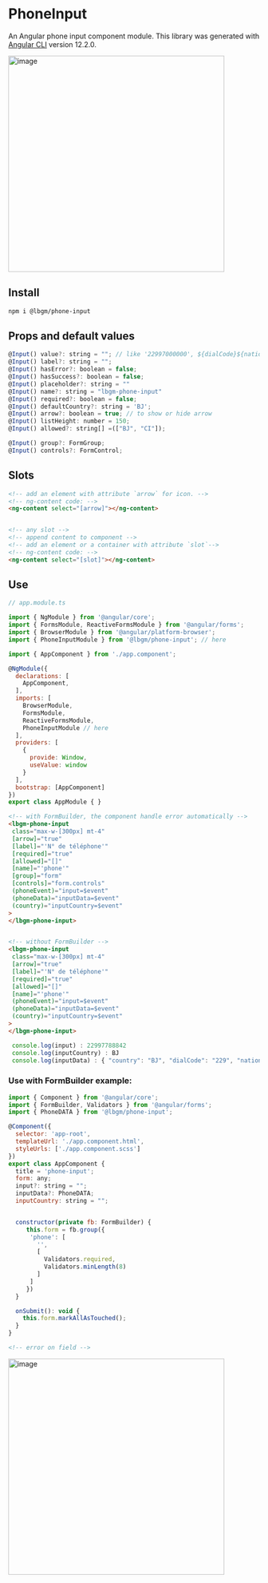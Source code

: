 # PhoneInput
An Angular phone input component module.
This library was generated with [Angular CLI](https://github.com/angular/angular-cli) version 12.2.0.

<img width="433" alt="image" src="https://user-images.githubusercontent.com/92580505/195067115-6f5bcaed-daef-4493-b95e-70a81639a9c1.png">

## Install
```sh
npm i @lbgm/phone-input
```
## Props and default values

```js
@Input() value?: string = ""; // like '22997000000', ${dialCode}${nationalNumber}
@Input() label?: string = "";
@Input() hasError?: boolean = false;
@Input() hasSuccess?: boolean = false;
@Input() placeholder?: string = ""
@Input() name?: string = "lbgm-phone-input"
@Input() required?: boolean = false;
@Input() defaultCountry?: string = 'BJ';
@Input() arrow?: boolean = true; // to show or hide arrow 
@Input() listHeight: number = 150;
@Input() allowed?: string[] =(["BJ", "CI"]);

@Input() group?: FormGroup;
@Input() controls?: FormControl;
```

## Slots

```html
<!-- add an element with attribute `arrow` for icon. -->
<!-- ng-content code: -->
<ng-content select="[arrow]"></ng-content>


<!-- any slot -->
<!-- append content to component -->
<!-- add an element or a container with attribute `slot`-->
<!-- ng-content code: -->
<ng-content select="[slot]"></ng-content>
```


## Use
```js
// app.module.ts

import { NgModule } from '@angular/core';
import { FormsModule, ReactiveFormsModule } from '@angular/forms';
import { BrowserModule } from '@angular/platform-browser';
import { PhoneInputModule } from '@lbgm/phone-input'; // here

import { AppComponent } from './app.component';

@NgModule({
  declarations: [
    AppComponent,
  ],
  imports: [
    BrowserModule,
    FormsModule,
    ReactiveFormsModule,
    PhoneInputModule // here
  ],
  providers: [
    {
      provide: Window,
      useValue: window
    }
  ],
  bootstrap: [AppComponent]
})
export class AppModule { }
```

```html
<!-- with FormBuilder, the component handle error automatically -->
<lbgm-phone-input
 class="max-w-[300px] mt-4"
 [arrow]="true"
 [label]="'N° de téléphone'"
 [required]="true"
 [allowed]="[]"
 [name]="'phone'"
 [group]="form"
 [controls]="form.controls"
 (phoneEvent)="input=$event"
 (phoneData)="inputData=$event"
 (country)="inputCountry=$event"
>
</lbgm-phone-input>


<!-- without FormBuilder -->
<lbgm-phone-input
 class="max-w-[300px] mt-4"
 [arrow]="true"
 [label]="'N° de téléphone'"
 [required]="true"
 [allowed]="[]"
 [name]="'phone'"
 (phoneEvent)="input=$event"
 (phoneData)="inputData=$event"
 (country)="inputCountry=$event"
>
</lbgm-phone-input>
```

```js
 console.log(input) : 22997788842
 console.log(inputCountry) : BJ
 console.log(inputData) : { "country": "BJ", "dialCode": "229", "nationalNumber": "97788842", "number": "+22997788842", "isValid": true }
```

### Use with FormBuilder example:
```js
import { Component } from '@angular/core';
import { FormBuilder, Validators } from '@angular/forms';
import { PhoneDATA } from '@lbgm/phone-input';

@Component({
  selector: 'app-root',
  templateUrl: './app.component.html',
  styleUrls: ['./app.component.scss']
})
export class AppComponent {
  title = 'phone-input';
  form: any;
  input?: string = "";
  inputData?: PhoneDATA;
  inputCountry: string = "";


  constructor(private fb: FormBuilder) {
     this.form = fb.group({
      'phone': [
        '',
        [
          Validators.required,
          Validators.minLength(8)
        ]
      ]
     })
  }

  onSubmit(): void {
    this.form.markAllAsTouched();
  }
}
```
```html
<!-- error on field -->
```
<img width="433" alt="image" src="https://user-images.githubusercontent.com/92580505/195069690-42eef768-ad1d-4b48-aef1-9708d65ecf07.png">



<!-- ## Code scaffolding

Run `ng generate component component-name --project phoneInput` to generate a new component. You can also use `ng generate directive|pipe|service|class|guard|interface|enum|module --project phoneInput`.
> Note: Don't forget to add `--project phoneInput` or else it will be added to the default project in your `angular.json` file. 

## Build

Run `ng build phoneInput` to build the project. The build artifacts will be stored in the `dist/` directory.

## Publishing

After building your library with `ng build phoneInput`, go to the dist folder `cd dist/phone-input` and run `npm publish`.

## Running unit tests

Run `ng test phoneInput` to execute the unit tests via [Karma](https://karma-runner.github.io).

## Further help

To get more help on the Angular CLI use `ng help` or go check out the [Angular CLI Overview and Command Reference](https://angular.io/cli) page.
-->
